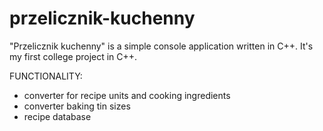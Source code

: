 # przelicznik-kuchenny

"Przelicznik kuchenny" is a simple console application written in C++. It's my first college project in C++. 

FUNCTIONALITY: 
* converter for recipe units and cooking ingredients
* converter baking tin sizes
* recipe database
